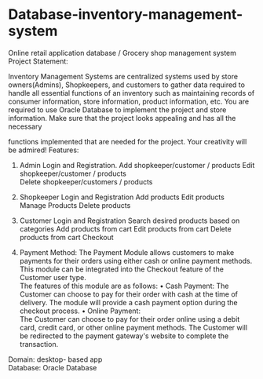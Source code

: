 # Database-inventory-management-system
Online retail application database / Grocery shop management system Project Statement: 

Inventory Management Systems are centralized systems used by store owners(Admins), Shopkeepers, and customers to gather data required to handle all essential functions of an inventory such as maintaining records of consumer information, store information, product information, etc. You are required to use Oracle Database to implement the project and store information. Make sure that the project looks appealing and has all the necessary

functions implemented that are needed for the project. Your creativity will be admired!
Features:

1. Admin 
Login and Registration.
Add shopkeeper/customer / products 
Edit shopkeeper/customer / products	 
Delete shopkeeper/customers / products
 
2. Shopkeeper 
Login and Registration
Add products 
Edit products 	 
Manage Products
Delete products

3. Customer 
Login and Registration
Search desired products based on categories 
Add products from cart 
Edit products from cart 
Delete products from cart 
Checkout

4. Payment Method: 
The Payment Module allows customers to make payments for their orders using either cash or  online payment methods. This module can be integrated into the Checkout feature of the Customer  user type.  
The features of this module are as follows: 
• Cash Payment: 
The Customer can choose to pay for their order with cash at the time of delivery. The module will  provide a cash payment option during the checkout process. 
• Online Payment:  
 The Customer can choose to pay for their order online using a debit card, credit card, or other  online payment methods. The Customer will be redirected to the payment gateway's website to  complete the transaction.
   

Domain: 
desktop- based app  
Database: 
Oracle Database 
